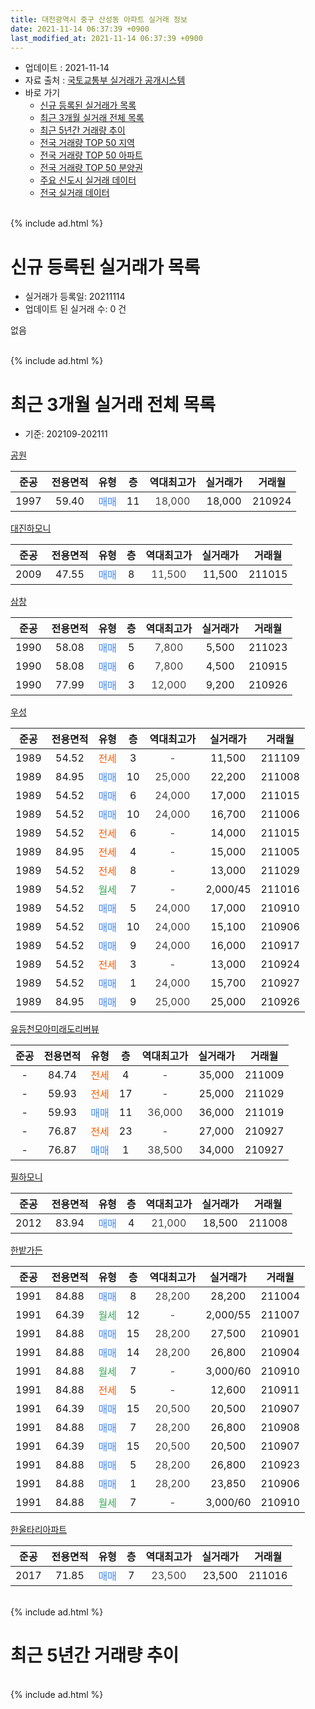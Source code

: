 ```yaml
---
title: 대전광역시 중구 산성동 아파트 실거래 정보
date: 2021-11-14 06:37:39 +0900
last_modified_at: 2021-11-14 06:37:39 +0900
---
```


* 업데이트 : 2021-11-14
* 자료 출처 : [국토교통부 실거래가 공개시스템](http://rt.molit.go.kr)
* 바로 가기
    * [신규 등록된 실거래가 목록](#신규-등록된-실거래가-목록)
    * [최근 3개월 실거래 전체 목록](#최근-3개월-실거래-전체-목록)
    * [최근 5년간 거래량 추이](#최근-5년간-거래량-추이)
    * [전국 거래량 TOP 50 지역](https://inasie.github.io/apt-trade-info/최근-3개월-전국에서-가장-거래가-많이-발생한-지역)
    * [전국 거래량 TOP 50 아파트](https://inasie.github.io/apt-trade-info/최근-3개월-전국에서-가장-거래가-많이-발생한-아파트)
    * [전국 거래량 TOP 50 분양권](https://inasie.github.io/apt-trade-info/최근-3개월-전국에서-가장-거래가-많이-발생한-분양권)
    * [주요 신도시 실거래 데이터](https://inasie.github.io/apt-trade-info/주요-신도시)
    * [전국 실거래 데이터](https://inasie.github.io/apt-trade-info/전국)
<br>
{% include ad.html %}
<br>

# 신규 등록된 실거래가 목록
* 실거래가 등록일: 20211114
* 업데이트 된 실거래 수: 0 건

없음

<br>
{% include ad.html %}
<br>

# 최근 3개월 실거래 전체 목록
* 기준: 202109-202111


[공원](https://search.naver.com/search.naver?query=%EB%8C%80%EC%A0%84%EA%B4%91%EC%97%AD%EC%8B%9C+%EC%A4%91%EA%B5%AC+%EC%82%B0%EC%84%B1%EB%8F%99+%EA%B3%B5%EC%9B%90)

|준공|전용면적|유형|층|역대최고가|실거래가|거래월|
|:---:|:---:|:---:|:---:|:---:|:---:|:---:|
|1997|59.40|<span style="color:#4285f3">매매</span>|11|<span style="color:#444444">18,000</span>|18,000|210924|

[대진하모니](https://search.naver.com/search.naver?query=%EB%8C%80%EC%A0%84%EA%B4%91%EC%97%AD%EC%8B%9C+%EC%A4%91%EA%B5%AC+%EC%82%B0%EC%84%B1%EB%8F%99+%EB%8C%80%EC%A7%84%ED%95%98%EB%AA%A8%EB%8B%88)

|준공|전용면적|유형|층|역대최고가|실거래가|거래월|
|:---:|:---:|:---:|:---:|:---:|:---:|:---:|
|2009|47.55|<span style="color:#4285f3">매매</span>|8|<span style="color:#444444">11,500</span>|11,500|211015|

[삼창](https://search.naver.com/search.naver?query=%EB%8C%80%EC%A0%84%EA%B4%91%EC%97%AD%EC%8B%9C+%EC%A4%91%EA%B5%AC+%EC%82%B0%EC%84%B1%EB%8F%99+%EC%82%BC%EC%B0%BD)

|준공|전용면적|유형|층|역대최고가|실거래가|거래월|
|:---:|:---:|:---:|:---:|:---:|:---:|:---:|
|1990|58.08|<span style="color:#4285f3">매매</span>|5|<span style="color:#444444">7,800</span>|5,500|211023|
|1990|58.08|<span style="color:#4285f3">매매</span>|6|<span style="color:#444444">7,800</span>|4,500|210915|
|1990|77.99|<span style="color:#4285f3">매매</span>|3|<span style="color:#444444">12,000</span>|9,200|210926|

[우성](https://search.naver.com/search.naver?query=%EB%8C%80%EC%A0%84%EA%B4%91%EC%97%AD%EC%8B%9C+%EC%A4%91%EA%B5%AC+%EC%82%B0%EC%84%B1%EB%8F%99+%EC%9A%B0%EC%84%B1)

|준공|전용면적|유형|층|역대최고가|실거래가|거래월|
|:---:|:---:|:---:|:---:|:---:|:---:|:---:|
|1989|54.52|<span style="color:#ff5a00">전세</span>|3|<span style="color:#444444">-</span>|11,500|211109|
|1989|84.95|<span style="color:#4285f3">매매</span>|10|<span style="color:#444444">25,000</span>|22,200|211008|
|1989|54.52|<span style="color:#4285f3">매매</span>|6|<span style="color:#444444">24,000</span>|17,000|211015|
|1989|54.52|<span style="color:#4285f3">매매</span>|10|<span style="color:#444444">24,000</span>|16,700|211006|
|1989|54.52|<span style="color:#ff5a00">전세</span>|6|<span style="color:#444444">-</span>|14,000|211015|
|1989|84.95|<span style="color:#ff5a00">전세</span>|4|<span style="color:#444444">-</span>|15,000|211005|
|1989|54.52|<span style="color:#ff5a00">전세</span>|8|<span style="color:#444444">-</span>|13,000|211029|
|1989|54.52|<span style="color:#34a853">월세</span>|7|<span style="color:#444444">-</span>|2,000/45|211016|
|1989|54.52|<span style="color:#4285f3">매매</span>|5|<span style="color:#444444">24,000</span>|17,000|210910|
|1989|54.52|<span style="color:#4285f3">매매</span>|10|<span style="color:#444444">24,000</span>|15,100|210906|
|1989|54.52|<span style="color:#4285f3">매매</span>|9|<span style="color:#444444">24,000</span>|16,000|210917|
|1989|54.52|<span style="color:#ff5a00">전세</span>|3|<span style="color:#444444">-</span>|13,000|210924|
|1989|54.52|<span style="color:#4285f3">매매</span>|1|<span style="color:#444444">24,000</span>|15,700|210927|
|1989|84.95|<span style="color:#4285f3">매매</span>|9|<span style="color:#444444">25,000</span>|25,000|210926|

[유등천모아미래도리버뷰](https://search.naver.com/search.naver?query=%EB%8C%80%EC%A0%84%EA%B4%91%EC%97%AD%EC%8B%9C+%EC%A4%91%EA%B5%AC+%EC%82%B0%EC%84%B1%EB%8F%99+%EC%9C%A0%EB%93%B1%EC%B2%9C%EB%AA%A8%EC%95%84%EB%AF%B8%EB%9E%98%EB%8F%84%EB%A6%AC%EB%B2%84%EB%B7%B0)

|준공|전용면적|유형|층|역대최고가|실거래가|거래월|
|:---:|:---:|:---:|:---:|:---:|:---:|:---:|
|-|84.74|<span style="color:#ff5a00">전세</span>|4|<span style="color:#444444">-</span>|35,000|211009|
|-|59.93|<span style="color:#ff5a00">전세</span>|17|<span style="color:#444444">-</span>|25,000|211029|
|-|59.93|<span style="color:#4285f3">매매</span>|11|<span style="color:#444444">36,000</span>|36,000|211019|
|-|76.87|<span style="color:#ff5a00">전세</span>|23|<span style="color:#444444">-</span>|27,000|210927|
|-|76.87|<span style="color:#4285f3">매매</span>|1|<span style="color:#444444">38,500</span>|34,000|210927|

[필하모니](https://search.naver.com/search.naver?query=%EB%8C%80%EC%A0%84%EA%B4%91%EC%97%AD%EC%8B%9C+%EC%A4%91%EA%B5%AC+%EC%82%B0%EC%84%B1%EB%8F%99+%ED%95%84%ED%95%98%EB%AA%A8%EB%8B%88)

|준공|전용면적|유형|층|역대최고가|실거래가|거래월|
|:---:|:---:|:---:|:---:|:---:|:---:|:---:|
|2012|83.94|<span style="color:#4285f3">매매</span>|4|<span style="color:#444444">21,000</span>|18,500|211008|

[한밭가든](https://search.naver.com/search.naver?query=%EB%8C%80%EC%A0%84%EA%B4%91%EC%97%AD%EC%8B%9C+%EC%A4%91%EA%B5%AC+%EC%82%B0%EC%84%B1%EB%8F%99+%ED%95%9C%EB%B0%AD%EA%B0%80%EB%93%A0)

|준공|전용면적|유형|층|역대최고가|실거래가|거래월|
|:---:|:---:|:---:|:---:|:---:|:---:|:---:|
|1991|84.88|<span style="color:#4285f3">매매</span>|8|<span style="color:#444444">28,200</span>|28,200|211004|
|1991|64.39|<span style="color:#34a853">월세</span>|12|<span style="color:#444444">-</span>|2,000/55|211007|
|1991|84.88|<span style="color:#4285f3">매매</span>|15|<span style="color:#444444">28,200</span>|27,500|210901|
|1991|84.88|<span style="color:#4285f3">매매</span>|14|<span style="color:#444444">28,200</span>|26,800|210904|
|1991|84.88|<span style="color:#34a853">월세</span>|7|<span style="color:#444444">-</span>|3,000/60|210910|
|1991|84.88|<span style="color:#ff5a00">전세</span>|5|<span style="color:#444444">-</span>|12,600|210911|
|1991|64.39|<span style="color:#4285f3">매매</span>|15|<span style="color:#444444">20,500</span>|20,500|210907|
|1991|84.88|<span style="color:#4285f3">매매</span>|7|<span style="color:#444444">28,200</span>|26,800|210908|
|1991|64.39|<span style="color:#4285f3">매매</span>|15|<span style="color:#444444">20,500</span>|20,500|210907|
|1991|84.88|<span style="color:#4285f3">매매</span>|5|<span style="color:#444444">28,200</span>|26,800|210923|
|1991|84.88|<span style="color:#4285f3">매매</span>|1|<span style="color:#444444">28,200</span>|23,850|210906|
|1991|84.88|<span style="color:#34a853">월세</span>|7|<span style="color:#444444">-</span>|3,000/60|210910|

[한울타리아파트](https://search.naver.com/search.naver?query=%EB%8C%80%EC%A0%84%EA%B4%91%EC%97%AD%EC%8B%9C+%EC%A4%91%EA%B5%AC+%EC%82%B0%EC%84%B1%EB%8F%99+%ED%95%9C%EC%9A%B8%ED%83%80%EB%A6%AC%EC%95%84%ED%8C%8C%ED%8A%B8)

|준공|전용면적|유형|층|역대최고가|실거래가|거래월|
|:---:|:---:|:---:|:---:|:---:|:---:|:---:|
|2017|71.85|<span style="color:#4285f3">매매</span>|7|<span style="color:#444444">23,500</span>|23,500|211016|


<br>
{% include ad.html %}
<br>

# 최근 5년간 거래량 추이


<div style="width:100%;">
    <canvas id="deal_progress" height="200"></canvas>
</div>

<script>
new Chart(document.getElementById("deal_progress"), {
    type: 'line',
    data: {
        labels: ['201611','201612','201701','201702','201703','201704','201705','201706','201707','201708','201709','201710','201711','201712','201801','201802','201803','201804','201805','201806','201807','201808','201809','201810','201811','201812','201901','201902','201903','201904','201905','201906','201907','201908','201909','201910','201911','201912','202001','202002','202003','202004','202005','202006','202007','202008','202009','202010','202011','202012','202101','202102','202103','202104','202105','202106','202107','202108','202109','202110','202111'],
        datasets: [{
            label: '매매',
            pointRadius: 1,
            data: [7, 10, 7, 11, 20, 10, 6, 3, 12, 1, 13, 12, 13, 14, 19, 12, 17, 18, 13, 13, 12, 14, 18, 27, 28, 19, 17, 18, 27, 26, 23, 18, 18, 14, 12, 20, 30, 17, 14, 26, 13, 12, 22, 28, 14, 17, 9, 9, 15, 22, 19, 13, 28, 40, 23, 10, 12, 11, 16, 9, 0],
            borderColor: "rgba(255, 201, 14, 1)",
            backgroundColor: "rgba(255, 201, 14, 0.5)",
            fill: false,
            lineTension: 0
        },{
            label: '전월세',
            pointRadius: 1,
            data: [1, 4, 3, 4, 2, 2, 3, 2, 5, 2, 2, 4, 4, 7, 4, 5, 2, 5, 7, 5, 2, 2, 1, 7, 1, 8, 9, 5, 15, 21, 15, 6, 5, 9, 3, 8, 4, 2, 3, 6, 6, 9, 4, 9, 11, 8, 8, 4, 9, 4, 5, 5, 13, 36, 18, 14, 4, 4, 5, 7, 1],
            borderColor: "rgba(0, 141, 185, 1)",
            backgroundColor: "rgba(0, 141, 185, 0.5)",
            fill: false,
            lineTension: 0
        }
        ]
    },
    options: {
        responsive: true,
        title: {
            display: false
        },
        tooltips: {
            mode: 'index',
            intersect: false
        },
        hover: {
            mode: 'nearest',
            intersect: true
        },
        scales: {
            xAxes: [{
                display: true,
                scaleLabel: {
                    display: true,
                    labelString: '년/월'
                }
            }],
            yAxes: [{
                display: true,
                ticks: {
                    suggestedMin: 0,
                },
                scaleLabel: {
                    display: true,
                    labelString: '실거래 수'
                }
            }]
        }
    }
});

</script>


<br>
{% include ad.html %}
<br>

